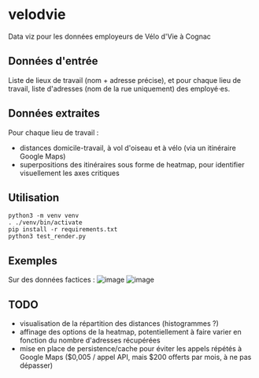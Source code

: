 # velodvie

Data viz pour les données employeurs de Vélo d'Vie à Cognac

## Données d'entrée

Liste de lieux de travail (nom + adresse précise), et pour chaque lieu de travail, liste d'adresses (nom de la rue uniquement) des employé⋅es.

## Données extraites

Pour chaque lieu de travail :
- distances domicile-travail, à vol d'oiseau et à vélo (via un itinéraire Google Maps)
- superpositions des itinéraires sous forme de heatmap, pour identifier visuellement les axes critiques

## Utilisation

```
python3 -m venv venv
. ./venv/bin/activate
pip install -r requirements.txt
python3 test_render.py
```

## Exemples

Sur des données factices :
![image](https://github.com/user-attachments/assets/913c2ff8-f860-43e6-aacc-23646874e11c)
![image](https://github.com/user-attachments/assets/8caf7671-c920-4531-bb52-a04f87b5d4fb)


## TODO

- visualisation de la répartition des distances (histogrammes ?)
- affinage des options de la heatmap, potentiellement à faire varier en fonction du nombre d'adresses récupérées
- mise en place de persistence/cache pour éviter les appels répétés à Google Maps ($0,005 / appel API, mais $200 offerts par mois, à ne pas dépasser)
